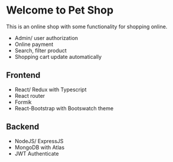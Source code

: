 # Welcome to Pet Shop

This is an online shop with some functionality for shopping online.

- Admin/ user authorization
- Online payment
- Search, filter product
- Shopping cart update automatically

## Frontend 

- React/ Redux with Typescript
- React router
- Formik
- React-Bootstrap with Bootswatch theme

## Backend

- NodeJS/ ExpressJS
- MongoDB with Atlas 
- JWT Authenticate


